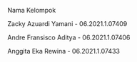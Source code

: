 Nama Kelompok

Zacky Azuardi Yamani   - 06.2021.1.07409

Andre Fransisco Aditya - 06.2021.1.07406

Anggita Eka Rewina     - 06.2021.1.07433
